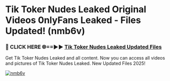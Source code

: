 # Tik Toker Nudes Leaked Original Videos 0nlyFans Leaked - Files Updated! (nmb6v)

<h3>🔴 CLICK HERE 🌐==►► <a href="https://tinyurl.com/y5r63du9" rel="nofollow">Tik Toker Nudes Leaked Updated Files</a></h3>

Get Tik Toker Nudes Leaked and all content. Now you can access all videos and pictures of Tik Toker Nudes Leaked. New Updated Files 2025!

[![nmb6v](https://i.imgur.com/UVo9nyh.gif)](https://tinyurl.com/y5r63du9)